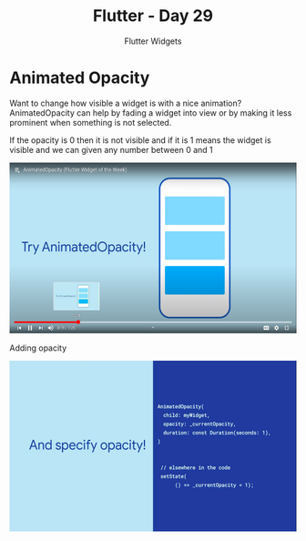 <div align="center">
  <h1>Flutter - Day 29</h1>
  <p>Flutter Widgets</p>
</div>

# Animated Opacity

Want to change how visible a widget is with a nice animation? AnimatedOpacity can help by fading a widget into view or by making it less prominent when something is not selected. 

If the opacity is 0 then it is not visible and if it is 1 means the widget is visible and we can given any number between 0 and 1

<div align="center">
   <img src="../../assets/Day29/opacity.png" alt="flutter" height="300">
</div>

Adding opacity

<div align="center">
   <img src="../../assets/Day29/animatedopacity.png" alt="flutter" height="300">
</div>